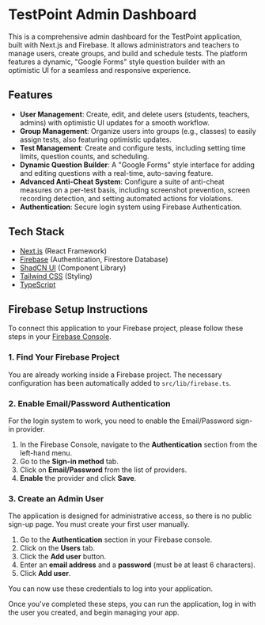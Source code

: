 # TestPoint Admin Dashboard

This is a comprehensive admin dashboard for the TestPoint application, built with Next.js and Firebase. It allows administrators and teachers to manage users, create groups, and build and schedule tests. The platform features a dynamic, "Google Forms" style question builder with an optimistic UI for a seamless and responsive experience.

## Features

- **User Management**: Create, edit, and delete users (students, teachers, admins) with optimistic UI updates for a smooth workflow.
- **Group Management**: Organize users into groups (e.g., classes) to easily assign tests, also featuring optimistic updates.
- **Test Management**: Create and configure tests, including setting time limits, question counts, and scheduling.
- **Dynamic Question Builder**: A "Google Forms" style interface for adding and editing questions with a real-time, auto-saving feature.
- **Advanced Anti-Cheat System**: Configure a suite of anti-cheat measures on a per-test basis, including screenshot prevention, screen recording detection, and setting automated actions for violations.
- **Authentication**: Secure login system using Firebase Authentication.

## Tech Stack

- [Next.js](https://nextjs.org/) (React Framework)
- [Firebase](https://firebase.google.com/) (Authentication, Firestore Database)
- [ShadCN UI](https://ui.shadcn.com/) (Component Library)
- [Tailwind CSS](https://tailwindcss.com/) (Styling)
- [TypeScript](https://www.typescriptlang.org/)

## Firebase Setup Instructions

To connect this application to your Firebase project, please follow these steps in your [Firebase Console](https://console.firebase.google.com/).

### 1. Find Your Firebase Project

You are already working inside a Firebase project. The necessary configuration has been automatically added to `src/lib/firebase.ts`.

### 2. Enable Email/Password Authentication

For the login system to work, you need to enable the Email/Password sign-in provider.

1.  In the Firebase Console, navigate to the **Authentication** section from the left-hand menu.
2.  Go to the **Sign-in method** tab.
3.  Click on **Email/Password** from the list of providers.
4.  **Enable** the provider and click **Save**.

### 3. Create an Admin User

The application is designed for administrative access, so there is no public sign-up page. You must create your first user manually.

1.  Go to the **Authentication** section in your Firebase console.
2.  Click on the **Users** tab.
3.  Click the **Add user** button.
4.  Enter an **email address** and a **password** (must be at least 6 characters).
5.  Click **Add user**.

You can now use these credentials to log into your application.

Once you've completed these steps, you can run the application, log in with the user you created, and begin managing your app.
